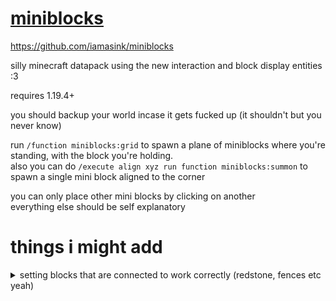 # [miniblocks](https://github.com/iamasink/miniblocks)
https://github.com/iamasink/miniblocks

silly minecraft datapack using the new interaction and block display entities :3  

requires 1.19.4+

you should backup your world incase it gets fucked up (it shouldn't but you never know)

run `/function miniblocks:grid` to spawn a plane of miniblocks where you're standing, with the block you're holding.  
also you can do `/execute align xyz run function miniblocks:summon` to spawn a single mini block aligned to the corner  

you can only place other mini blocks by clicking on another  
everything else should be self explanatory  

# things i might add



<details>
  <summary>setting blocks that are connected to work correctly (redstone, fences etc yeah)</summary>
 
```
# it may be possible to improve how connected things look but yeah
# execute as @e[type=minecraft:block_display,limit=1,sort=nearest] at @s positioned ~ ~ ~-0.0625 if entity @e[type=minecraft:block_display,limit=1,sort=nearest,nbt={block_state:{Name:"minecraft:redstone_wire"}}] run data modify entity @s block_state.Properties.north set value side
# execute as @e[type=minecraft:block_display,limit=1,sort=nearest] at @s positioned ~ ~ ~-0.0625 if entity @e[type=minecraft:block_display,limit=1,sort=nearest,nbt={block_state:{Name:"minecraft:redstone_wire"}}] run data modify entity @s block_state.Properties.south set value side

# execute as @e[type=minecraft:block_display,limit=1,sort=nearest] at @s positioned ~ ~ ~0.0625 if entity @e[type=minecraft:block_display,limit=1,sort=nearest,nbt={block_state:{Name:"minecraft:redstone_wire"}}] run data modify entity @s block_state.Properties.north set value side
# execute as @e[type=minecraft:block_display,limit=1,sort=nearest] at @s positioned ~ ~ ~0.0625 if entity @e[type=minecraft:block_display,limit=1,sort=nearest,nbt={block_state:{Name:"minecraft:redstone_wire"}}] run data modify entity @s block_state.Properties.south set value side


# execute as @e[type=minecraft:block_display,limit=1,sort=nearest] at @s positioned ~-0.0625 ~ ~ if entity @e[type=minecraft:block_display,limit=1,sort=nearest,nbt={block_state:{Name:"minecraft:redstone_wire"}}] run data modify entity @s block_state.Properties.east set value side
# execute as @e[type=minecraft:block_display,limit=1,sort=nearest] at @s positioned ~-0.0625 ~ ~ if entity @e[type=minecraft:block_display,limit=1,sort=nearest,nbt={block_state:{Name:"minecraft:redstone_wire"}}] run data modify entity @s block_state.Properties.west set value side

# execute as @e[type=minecraft:block_display,limit=1,sort=nearest] at @s positioned ~0.0625 ~ ~ if entity @e[type=minecraft:block_display,limit=1,sort=nearest,nbt={block_state:{Name:"minecraft:redstone_wire"}}] run data modify entity @s block_state.Properties.east set value side
# execute as @e[type=minecraft:block_display,limit=1,sort=nearest] at @s positioned ~0.0625 ~ ~ if entity @e[type=minecraft:block_display,limit=1,sort=nearest,nbt={block_state:{Name:"minecraft:redstone_wire"}}] run data modify entity @s block_state.Properties.west set value side
```
  
</details>
